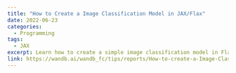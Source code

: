 ```yaml
---
title: "How to Create a Image Classification Model in JAX/Flax"
date: 2022-06-23
categories: 
  - Programming
tags:
  - JAX
excerpt: Learn how to create a simple image classification model in Flax in this short tutorial complete with code and interactive visualizations.
link: https://wandb.ai/wandb_fc/tips/reports/How-to-create-a-Image-Classification-Model-in-Jax-Flax--VmlldzoyMjA0Mjk1
---
```

